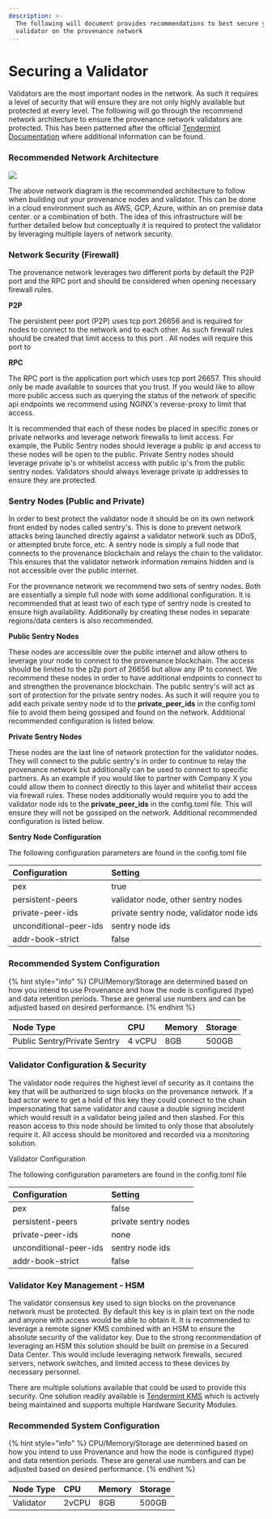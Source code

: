 ```yaml
---
description: >-
  The following will document provides recommendations to best secure your
  validator on the provenance network
---
```


# Securing a Validator

Validators are the most important nodes in the network. As such it requires a level of security that will ensure they are not only highly available but protected at every level. The following will go through the recommend network architecture to ensure the provenance network validators are protected. This has been patterned after the official [Tendermint Documentation](https://docs.tendermint.com/master/nodes/validators.html) where additional information can be found.

### Recommended Network Architecture

![](../../.gitbook/assets/securing-provenanced-validator-2-%20%281%29.png)

The above network diagram is the recommended architecture to follow when building out your provenance nodes and validator. This can be done in a cloud environment such as AWS, GCP, Azure, within an on premise data center. or a combination of both. The idea of this infrastructure will be further detailed below but conceptually it is required to protect the validator by leveraging multiple layers of network security. 

### Network Security \(Firewall\)

The provenance network leverages two different ports by default the P2P port and the RPC port and should be considered when opening necessary firewall rules.

**P2P**

The persistent peer port \(P2P\) uses tcp port 26656 and is required for nodes to connect to the network and to each other. As such firewall rules should be created that limit access to this port . All nodes will require this port to 

**RPC**

The RPC port is the application port which uses tcp port 26657. This should only be made available to sources that you trust. If you would like to allow more public access such as querying the status of the network of specific api endpoints we recommend using NGINX's reverse-proxy to limit that access.

It is recommended that each of these nodes be placed in specific zones or private networks and leverage network firewalls to limit access. For example, the Public Sentry nodes should leverage a public ip and access to these nodes will be open to the public. Private Sentry nodes should leverage private ip's or whitelist access with public ip's from the public sentry nodes. Validators should always leverage private ip addresses to ensure they are protected.

### Sentry Nodes \(Public and Private\)

In order to best protect the validator node it should be on its own network front ended by nodes called sentry's. This is done to prevent network attacks being launched directly against a validator network such as DDoS, or attempted brute force, etc. A sentry node is simply a full node that connects to the provenance blockchain and relays the chain to the validator. This ensures that the validator network information remains hidden and is not accessible over the public internet.

For the provenance network we recommend two sets of sentry nodes. Both are essentially a simple full node with some additional configuration. It is recommended that at least two of each type of sentry node is created to ensure high availability. Additionally by creating these nodes in separate regions/data centers is also recommended.

**Public Sentry Nodes**

These nodes are accessible over the public internet and allow others to leverage your node to connect to the provenance blockchain. The access should be limited to the p2p port of 26656 but allow any IP to connect. We recommend these nodes in order to have additional endpoints to connect to and strengthen the provenance blockchain. The public sentry's will act as sort of protection for the private sentry nodes. As such it will require you to add each private sentry node id to the **private\_peer**_**\_**_**ids** in the config.toml file to avoid them being gossiped and found on the network. Additional recommended configuration is listed below.

**Private Sentry Nodes**

These nodes are the last line of network protection for the validator nodes. They will connect to the public sentry's in order to continue to relay the provenance network but additionally can be used to connect to specific partners. As an example if you would like to partner with Company X you could allow them to connect directly to this layer and whitelist their access via firewall rules. These nodes additionally would require you to add the validator node ids to the  **private\_peer**_**\_**_**ids** in the config.toml file. This will ensure they will not be gossiped on the network. Additional recommended configuration is listed below.

**Sentry Node Configuration**

The following configuration parameters are found in the config.toml file

| Configuration | Setting |
| :--- | :--- |
| pex | true |
| persistent-peers | validator node, other sentry nodes |
| private-peer-ids | private sentry node, validator node ids |
| unconditional-peer-ids | sentry node ids |
| addr-book-strict | false |

### Recommended System Configuration

{% hint style="info" %}
CPU/Memory/Storage are determined based on how you intend to use Provenance and how the node is configured \(type\) and data retention periods. These are general use numbers and can be adjusted based on desired performance. 
{% endhint %}

| Node Type | CPU | Memory | Storage |
| :--- | :--- | :--- | :--- |
| Public Sentry/Private Sentry | 4 vCPU | 8GB | 500GB |

### Validator Configuration & Security

The validator node requires the highest level of security as it contains the key that will be authorized to sign blocks on the provenance network. If a bad actor were to get a hold of this key they could connect to the chain impersonating that same validator and cause a double signing incident which would result in a validator being jailed and then slashed. For this reason access to this node should be limited to only those that absolutely require it. All access should be monitored and recorded via a monitoring solution. 

Validator Configuration

The following configuration parameters are found in the config.toml file

| Configuration | Setting |
| :--- | :--- |
| pex | false |
| persistent-peers | private sentry nodes |
| private-peer-ids | none |
| unconditional-peer-ids | sentry node ids |
| addr-book-strict | false |

### Validator Key Management - HSM

The validator consensus key used to sign blocks on the provenance network must be protected. By default this key is in plain text on the node and anyone with access would be able to obtain it. It is recommended to leverage a remote signer KMS combined with an HSM to ensure the absolute security of the validator key. Due to the strong recommendation of leveraging an HSM this solution should be built on premise in a Secured Data Center. This would include leveraging network firewalls, secured servers, network switches, and limited access to these devices by necessary personnel.

There are multiple solutions available that could be used to provide this security. One solution readily available is [Tendermint KMS](https://github.com/iqlusioninc/tmkms) which is actively being maintained and supports multiple Hardware Security Modules. 

### Recommended System Configuration

{% hint style="info" %}
CPU/Memory/Storage are determined based on how you intend to use Provenance and how the node is configured \(type\) and data retention periods. These are general use numbers and can be adjusted based on desired performance. 
{% endhint %}

| Node Type | CPU | Memory | Storage |
| :--- | :--- | :--- | :--- |
| Validator | 2vCPU | 8GB | 500GB |



